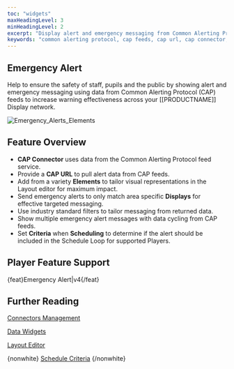 ```yaml
---
toc: "widgets"
maxHeadingLevel: 3
minHeadingLevel: 2
excerpt: "Display alert and emergency messaging from Common Alerting Protocol(CAP)feeds"
keywords: "common alerting protocol, cap feeds, cap url, cap connector, pupil safety, public alerts"
---
```


## Emergency Alert

Help to ensure the safety of staff, pupils and the public by showing alert and emergency messaging using data from Common Alerting Protocol (CAP) feeds to increase warning effectiveness across your [[PRODUCTNAME]] Display network.

![Emergency_Alerts_Elements](img/media_module_emergency_alerts_elements.png)

## Feature Overview

- **CAP Connector** uses data from the Common Alerting Protocol feed service.
- Provide a **CAP URL** to pull alert data from CAP feeds.
- Add from a variety **Elements** to tailor visual representations in the Layout editor for maximum impact.
- Send emergency alerts to only match area specific **Displays** for effective targeted messaging.
- Use industry standard filters to tailor messaging from returned data.
- Show multiple emergency alert messages with data cycling from CAP feeds.
- Set **Criteria** when **Scheduling** to determine if the alert should be included in the Schedule Loop for supported Players.

## Player Feature Support

{feat}Emergency Alert|v4{/feat}

## Further Reading

[Connectors Management](media_modules_connectors.html)

[Data Widgets](layouts_editor_data_widgets.html)

[Layout Editor](layouts_editor.html)

{nonwhite}
[Schedule Criteria](https://xibosignage.com/docs/developer/player-control/schedule-criteria)
{/nonwhite}



